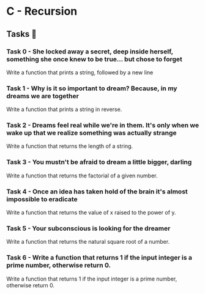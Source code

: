 # C - Recursion

## Tasks 📝
### Task 0 - She locked away a secret, deep inside herself, something she once knew to be true... but chose to forget
Write a function that prints a string, followed by a new line
### Task 1 - Why is it so important to dream? Because, in my dreams we are together
Write a function that prints a string in reverse.
### Task 2 - Dreams feel real while we're in them. It's only when we wake up that we realize something was actually strange
Write a function that returns the length of a string.
### Task 3 - You mustn't be afraid to dream a little bigger, darling
Write a function that returns the factorial of a given number.
### Task 4 - Once an idea has taken hold of the brain it's almost impossible to eradicate
Write a function that returns the value of x raised to the power of y.
### Task 5 - Your subconscious is looking for the dreamer
Write a function that returns the natural square root of a number.
### Task 6 - Write a function that returns 1 if the input integer is a prime number, otherwise return 0.
Write a function that returns 1 if the input integer is a prime number, otherwise return 0.
